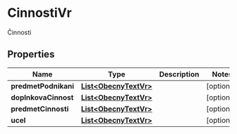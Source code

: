 

# CinnostiVr

Činnosti

## Properties

| Name | Type | Description | Notes |
|------------ | ------------- | ------------- | -------------|
|**predmetPodnikani** | [**List&lt;ObecnyTextVr&gt;**](ObecnyTextVr.md) |  |  [optional] |
|**doplnkovaCinnost** | [**List&lt;ObecnyTextVr&gt;**](ObecnyTextVr.md) |  |  [optional] |
|**predmetCinnosti** | [**List&lt;ObecnyTextVr&gt;**](ObecnyTextVr.md) |  |  [optional] |
|**ucel** | [**List&lt;ObecnyTextVr&gt;**](ObecnyTextVr.md) |  |  [optional] |



